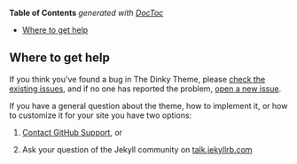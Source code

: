 <!-- START doctoc generated TOC please keep comment here to allow auto update -->
<!-- DON'T EDIT THIS SECTION, INSTEAD RE-RUN doctoc TO UPDATE -->
**Table of Contents**  *generated with [DocToc](https://github.com/thlorenz/doctoc)*

- [Where to get help](#where-to-get-help)

<!-- END doctoc generated TOC please keep comment here to allow auto update -->

## Where to get help

If you think you've found a bug in The Dinky Theme, please [check the existing issues](https://github.com/pages-themes/dinky/issues), and if no one has reported the problem, [open a new issue](https://github.com/pages-themes/dinky/issues/new).

If you have a general question about the theme, how to implement it, or how to customize it for your site  you have two options:

1. [Contact GitHub Support](https://github.com/contact?form%5Bsubject%5D=GitHub%20Pages%20theme%20pages-themes/dinky), or

2. Ask your question of the Jekyll community on [talk.jekyllrb.com](https://talk.jekyllrb.com/)
